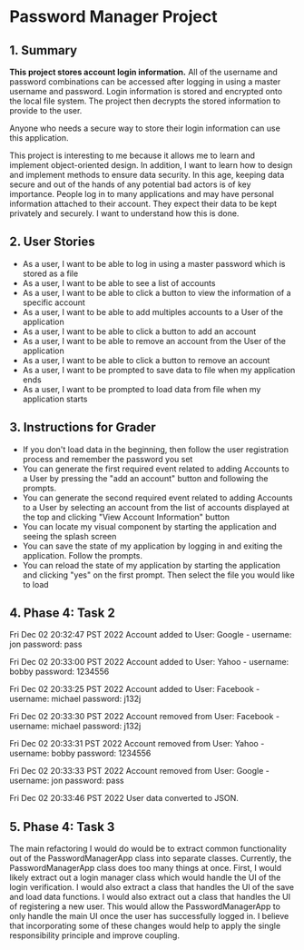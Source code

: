 # Password Manager Project

## 1. Summary

**This project stores account login information.** All of the username and password combinations can be accessed after
logging in using a master username and password. Login information is stored and encrypted onto the local file system.
The project then decrypts the stored information to provide to the user.

Anyone who needs a secure way to store their login information can use this application.

This project is interesting to me because it allows me to learn and implement object-oriented design. In addition, I
want to learn how to design and implement methods to ensure data security. In this age, keeping data secure and out of
the hands of any potential bad actors is of key importance. People log in to many applications and may have personal 
information attached to their account. They expect their data to be kept privately and securely. I want to 
understand how this is done.

## 2. User Stories

- As a user, I want to be able to log in using a master password which is stored as a file
- As a user, I want to be able to see a list of accounts
- As a user, I want to be able to click a button to view the information of a specific account
- As a user, I want to be able to add multiples accounts to a User of the application
- As a user, I want to be able to click a button to add an account
- As a user, I want to be able to remove an account from the User of the application
- As a user, I want to be able to click a button to remove an account
- As a user, I want to be prompted to save data to file when my application ends
- As a user, I want to be prompted to load data from file when my application starts


## 3. Instructions for Grader
- If you don't load data in the beginning, then follow the user registration process and remember the password you set
- You can generate the first required event related to adding Accounts to a User by pressing the "add an account" button
and following the prompts.
- You can generate the second required event related to adding Accounts to a User by selecting an account from the list
of accounts displayed at the top and clicking "View Account Information" button
- You can locate my visual component by starting the application and seeing the splash screen
- You can save the state of my application by logging in and exiting the application. Follow the prompts.
- You can reload the state of my application by starting the application and clicking "yes" on the first prompt. Then
select the file you would like to load

## 4. Phase 4: Task 2
Fri Dec 02 20:32:47 PST 2022
Account added to User: Google - username: jon password: pass

Fri Dec 02 20:33:00 PST 2022
Account added to User: Yahoo - username: bobby password: 1234556

Fri Dec 02 20:33:25 PST 2022
Account added to User: Facebook - username: michael password: j132j

Fri Dec 02 20:33:30 PST 2022
Account removed from User: Facebook - username: michael password: j132j

Fri Dec 02 20:33:31 PST 2022
Account removed from User: Yahoo - username: bobby password: 1234556

Fri Dec 02 20:33:33 PST 2022
Account removed from User: Google - username: jon password: pass

Fri Dec 02 20:33:46 PST 2022
User data converted to JSON.

## 5. Phase 4: Task 3
The main refactoring I would do would be to extract common functionality out of the PasswordManagerApp class into
separate classes. Currently, the PasswordManagerApp class does too many things at once. First, I would likely extract 
out a login manager class which would handle the UI of the login verification. I would also extract a class that
handles the UI of the save and load data functions. I would also extract out a class that handles the UI of 
registering a new user. This would allow the PasswordManagerApp to only handle the main UI once the user has
successfully logged in. I believe that incorporating some of these changes would help to apply the single responsibility
principle and improve coupling.